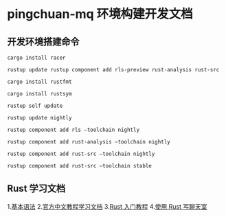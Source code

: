 # pingchuan-mq 环境构建开发文档

## 开发环境搭建命令

```shell
cargo install racer

rustup update rustup component add rls-preview rust-analysis rust-src

cargo install rustfmt

cargo install rustsym

rustup self update

rustup update nightly

rustup component add rls –toolchain nightly

rustup component add rust-analysis –toolchain nightly

rustup component add rust-src –toolchain nightly

rustup component add rust-src –toolchain stable
```

## Rust 学习文档
1.[基本语法](http://rooat.com/custom_types.html)
2.[官方中文教程学习文档](https://kaisery.github.io/trpl-zh-cn/ch20-01-single-threaded.html)
3.[Rust 入门教程](https://rustcc.gitbooks.io/rustprimer/content/)
4.[使用 Rust 写聊天室](https://nbaksalyar.github.io/2015/07/10/writing-chat-in-rust.html)